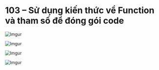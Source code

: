# 103 – Sử dụng kiến thức về Function và tham số để đóng gói code

![Imgur](https://i.imgur.com/JpUg6YG.png)  

![Imgur](https://i.imgur.com/w8B0ZWV.png)  

![Imgur](https://i.imgur.com/JD7qjaN.png)  

![Imgur](https://i.imgur.com/MmimoHJ.png)  


